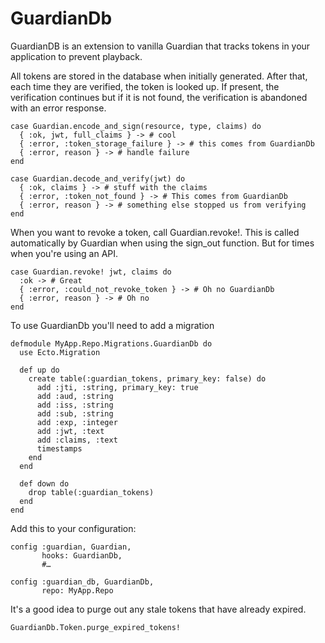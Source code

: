GuardianDb
==========

GuardianDB is an extension to vanilla Guardian that tracks tokens in your
application to prevent playback.

All tokens are stored in the database when initially generated.
After that, each time they are verified, the token is looked up. If present, the
verification continues but if it is not found, the verification is abandoned
with an error response.

    case Guardian.encode_and_sign(resource, type, claims) do
      { :ok, jwt, full_claims } -> # cool
      { :error, :token_storage_failure } -> # this comes from GuardianDb
      { :error, reason } -> # handle failure
    end

    case Guardian.decode_and_verify(jwt) do
      { :ok, claims } -> # stuff with the claims
      { :error, :token_not_found } -> # This comes from GuardianDb
      { :error, reason } -> # something else stopped us from verifying
    end

When you want to revoke a token, call Guardian.revoke!. This is called
automatically by Guardian when using the sign\_out function. But for times when
you're using an API.

    case Guardian.revoke! jwt, claims do
      :ok -> # Great
      { :error, :could_not_revoke_token } -> # Oh no GuardianDb
      { :error, reason } -> # Oh no
    end

To use GuardianDb you'll need to add a migration


    defmodule MyApp.Repo.Migrations.GuardianDb do
      use Ecto.Migration

      def up do
        create table(:guardian_tokens, primary_key: false) do
          add :jti, :string, primary_key: true
          add :aud, :string
          add :iss, :string
          add :sub, :string
          add :exp, :integer
          add :jwt, :text
          add :claims, :text
          timestamps
        end
      end

      def down do
        drop table(:guardian_tokens)
      end
    end

Add this to your configuration:

    config :guardian, Guardian,
           hooks: GuardianDb,
           #…

    config :guardian_db, GuardianDb,
           repo: MyApp.Repo

It's a good idea to purge out any stale tokens that have already expired.

    GuardianDb.Token.purge_expired_tokens!

